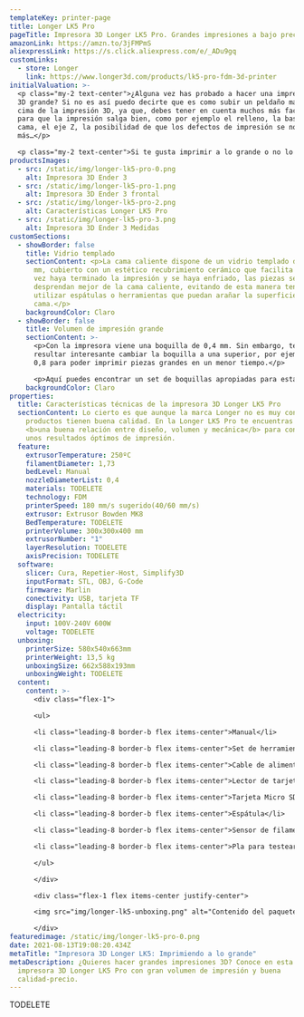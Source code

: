 ```yaml
---
templateKey: printer-page
title: Longer LK5 Pro
pageTitle: Impresora 3D Longer LK5 Pro. Grandes impresiones a bajo precio.
amazonLink: https://amzn.to/3jFMPmS
aliexpressLink: https://s.click.aliexpress.com/e/_ADu9gq
customLinks:
  - store: Longer
    link: https://www.longer3d.com/products/lk5-pro-fdm-3d-printer
initialValuation: >-
  <p class="my-2 text-center">¿Alguna vez has probado a hacer una impresión en
  3D grande? Si no es así puedo decirte que es como subir un peldaño más en la
  cima de la impresión 3D, ya que, debes tener en cuenta muchos más factores
  para que la impresión salga bien, como por ejemplo el relleno, la base de la
  cama, el eje Z, la posibilidad de que los defectos de impresión se noten
  más…</p>

  <p class="my-2 text-center">Si te gusta imprimir a lo grande o no lo has probado nunca, pero estás deseando imprimir piezas grandes a un precio razonable, es muy probable que estés buscando <b class="font-bold">una impresora 3D como la Longer Lk5 Pro</b>, esta es la impresora de gran formato que nos ofrece la marca Longer.</p>
productsImages:
  - src: /static/img/longer-lk5-pro-0.png
    alt: Impresora 3D Ender 3
  - src: /static/img/longer-lk5-pro-1.png
    alt: Impresora 3D Ender 3 frontal
  - src: /static/img/longer-lk5-pro-2.png
    alt: Características Longer LK5 Pro
  - src: /static/img/longer-lk5-pro-3.png
    alt: Impresora 3D Ender 3 Medidas
customSections:
  - showBorder: false
    title: Vidrio templado
    sectionContent: <p>La cama caliente dispone de un vidrio templado de 300 x 300
      mm, cubierto con un estético recubrimiento cerámico que facilita que, una
      vez haya terminado la impresión y se haya enfriado, las piezas se
      desprendan mejor de la cama caliente, evitando de esta manera tener que
      utilizar espátulas o herramientas que puedan arañar la superficie de la
      cama.</p>
    backgroundColor: Claro
  - showBorder: false
    title: Volumen de impresión grande
    sectionContent: >-
      <p>Con la impresora viene una boquilla de 0,4 mm. Sin embargo, te puede
      resultar interesante cambiar la boquilla a una superior, por ejemplo 0,6 o
      0,8 para poder imprimir piezas grandes en un menor tiempo.</p>

      <p>Aquí puedes encontrar un set de boquillas apropiadas para esta impresora:</p>
    backgroundColor: Claro
properties:
  title: Características técnicas de la impresora 3D Longer LK5 Pro
  sectionContent: Lo cierto es que aunque la marca Longer no es muy conocida, sus
    productos tienen buena calidad. En la Longer LK5 Pro te encuentras con
    <b>una buena relación entre diseño, volumen y mecánica</b> para conseguir
    unos resultados óptimos de impresión.
  feature:
    extrusorTemperature: 250ºC
    filamentDiameter: 1,73
    bedLevel: Manual
    nozzleDiameterList: 0,4
    materials: TODELETE
    technology: FDM
    printerSpeed: 180 mm/s sugerido(40/60 mm/s)
    extrusor: Extrusor Bowden MK8
    BedTemperature: TODELETE
    printerVolume: 300x300x400 mm
    extrusorNumber: "1"
    layerResolution: TODELETE
    axisPrecision: TODELETE
  software:
    slicer: Cura, Repetier-Host, Simplify3D
    inputFormat: STL, OBJ, G-Code
    firmware: Marlin
    conectivity: USB, tarjeta TF
    display: Pantalla táctil
  electricity:
    input: 100V-240V 600W
    voltage: TODELETE
  unboxing:
    printerSize: 580x540x663mm
    printerWeight: 13,5 kg
    unboxingSize: 662x588x193mm
    unboxingWeight: TODELETE
  content:
    content: >-
      <div class="flex-1">

      <ul>

      <li class="leading-8 border-b flex items-center">Manual</li>

      <li class="leading-8 border-b flex items-center">Set de herramientas y tornillería</li>

      <li class="leading-8 border-b flex items-center">Cable de alimentación luz</li>

      <li class="leading-8 border-b flex items-center">Lector de tarjetas</li>

      <li class="leading-8 border-b flex items-center">Tarjeta Micro SD</li>

      <li class="leading-8 border-b flex items-center">Espátula</li>

      <li class="leading-8 border-b flex items-center">Sensor de filamento</li>

      <li class="leading-8 border-b flex items-center">Pla para testear</li>

      </ul>

      </div>

      <div class="flex-1 flex items-center justify-center">

      <img src="img/longer-lk5-unboxing.png" alt="Contenido del paquete" />

      </div>
featuredimage: /static/img/longer-lk5-pro-0.png
date: 2021-08-13T19:08:20.434Z
metaTitle: "Impresora 3D Longer LK5: Imprimiendo a lo grande"
metaDescription: ¿Quieres hacer grandes impresiones 3D? Conoce en esta review la
  impresora 3D Longer LK5 Pro con gran volumen de impresión y buena
  calidad-precio.
---
```

TODELETE